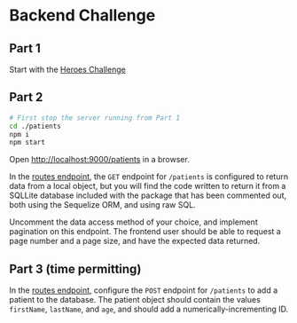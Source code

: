 # Backend Challenge

## Part 1

Start with the [Heroes Challenge](./heroes-challenge.md)

## Part 2

```bash
# First stop the server running from Part 1
cd ./patients
npm i
npm start
```

Open <http://localhost:9000/patients> in a browser.

In the [routes endpoint](../patients/routes/routes.js), the `GET` endpoint for `/patients` is configured to return data from a local object, but you will find the code written to return it from a SQLLite database included with the package that has been commented out, both using the Sequelize ORM, and using raw SQL.

Uncomment the data access method of your choice, and implement pagination on this endpoint. The frontend user should be able to request a page number and a page size, and have the expected data returned.

## Part 3 (time permitting)

In the [routes endpoint](../patients/routes/routes.js), configure the `POST` endpoint for `/patients` to add a patient to the database. The patient object should contain the values `firstName`, `lastName`, and `age`, and should add a numerically-incrementing ID.
